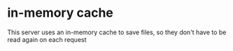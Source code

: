 # in-memory cache
This server uses an in-memory cache to save files, so they don't have to be read again on each request
